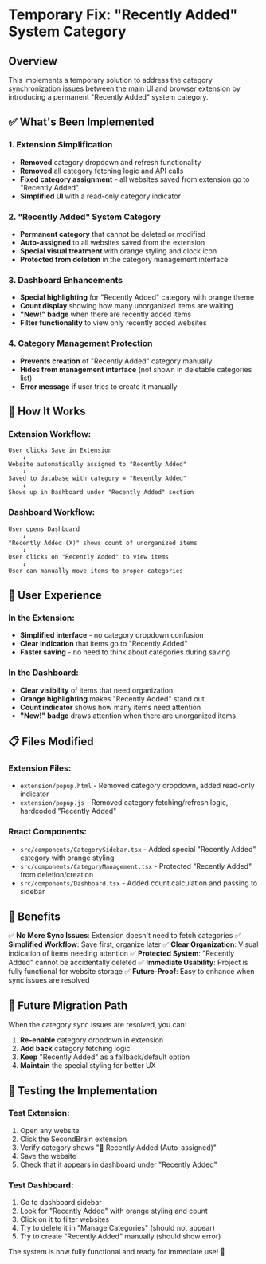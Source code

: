 # Temporary Fix: "Recently Added" System Category

## Overview

This implements a temporary solution to address the category synchronization issues between the main UI and browser extension by introducing a permanent "Recently Added" system category.

## ✅ What's Been Implemented

### 1. **Extension Simplification**
- **Removed** category dropdown and refresh functionality
- **Removed** all category fetching logic and API calls
- **Fixed category assignment** - all websites saved from extension go to "Recently Added"
- **Simplified UI** with a read-only category indicator

### 2. **"Recently Added" System Category**
- **Permanent category** that cannot be deleted or modified
- **Auto-assigned** to all websites saved from the extension
- **Special visual treatment** with orange styling and clock icon
- **Protected from deletion** in the category management interface

### 3. **Dashboard Enhancements**
- **Special highlighting** for "Recently Added" category with orange theme
- **Count display** showing how many unorganized items are waiting
- **"New!" badge** when there are recently added items
- **Filter functionality** to view only recently added websites

### 4. **Category Management Protection**
- **Prevents creation** of "Recently Added" category manually
- **Hides from management interface** (not shown in deletable categories list)
- **Error message** if user tries to create it manually

## 🔧 How It Works

### Extension Workflow:
```
User clicks Save in Extension
    ↓
Website automatically assigned to "Recently Added"
    ↓
Saved to database with category = "Recently Added"
    ↓
Shows up in Dashboard under "Recently Added" section
```

### Dashboard Workflow:
```
User opens Dashboard
    ↓
"Recently Added (X)" shows count of unorganized items
    ↓
User clicks on "Recently Added" to view items
    ↓
User can manually move items to proper categories
```

## 🎯 User Experience

### In the Extension:
- **Simplified interface** - no category dropdown confusion
- **Clear indication** that items go to "Recently Added"
- **Faster saving** - no need to think about categories during saving

### In the Dashboard:
- **Clear visibility** of items that need organization
- **Orange highlighting** makes "Recently Added" stand out
- **Count indicator** shows how many items need attention
- **"New!" badge** draws attention when there are unorganized items

## 📋 Files Modified

### Extension Files:
- `extension/popup.html` - Removed category dropdown, added read-only indicator
- `extension/popup.js` - Removed category fetching/refresh logic, hardcoded "Recently Added"

### React Components:
- `src/components/CategorySidebar.tsx` - Added special "Recently Added" category with orange styling
- `src/components/CategoryManagement.tsx` - Protected "Recently Added" from deletion/creation
- `src/components/Dashboard.tsx` - Added count calculation and passing to sidebar

## 🎉 Benefits

✅ **No More Sync Issues**: Extension doesn't need to fetch categories
✅ **Simplified Workflow**: Save first, organize later
✅ **Clear Organization**: Visual indication of items needing attention
✅ **Protected System**: "Recently Added" cannot be accidentally deleted
✅ **Immediate Usability**: Project is fully functional for website storage
✅ **Future-Proof**: Easy to enhance when sync issues are resolved

## 🔄 Future Migration Path

When the category sync issues are resolved, you can:

1. **Re-enable** category dropdown in extension
2. **Add back** category fetching logic
3. **Keep** "Recently Added" as a fallback/default option
4. **Maintain** the special styling for better UX

## 🚀 Testing the Implementation

### Test Extension:
1. Open any website
2. Click the SecondBrain extension
3. Verify category shows "📝 Recently Added (Auto-assigned)"
4. Save the website
5. Check that it appears in dashboard under "Recently Added"

### Test Dashboard:
1. Go to dashboard sidebar
2. Look for "Recently Added" with orange styling and count
3. Click on it to filter websites
4. Try to delete it in "Manage Categories" (should not appear)
5. Try to create "Recently Added" manually (should show error)

The system is now fully functional and ready for immediate use! 🎉